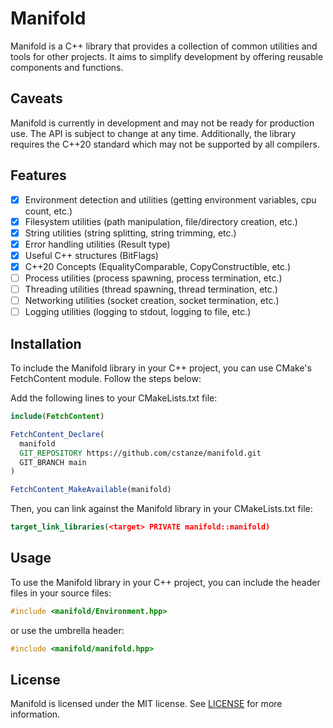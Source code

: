 # Manifold

Manifold is a C++ library that provides a collection of common utilities and tools for other projects. It aims to simplify development by offering reusable components and functions.

## Caveats

Manifold is currently in development and may not be ready for production use. The API is subject to change at any time. Additionally, the library requires the C++20 standard which may not be supported by all compilers.

## Features

- [x] Environment detection and utilities (getting environment variables, cpu count, etc.)
- [x] Filesystem utilities (path manipulation, file/directory creation, etc.)
- [x] String utilities (string splitting, string trimming, etc.)
- [x] Error handling utilities (Result type)
- [x] Useful C++ structures (BitFlags)
- [x] C++20 Concepts (EqualityComparable, CopyConstructible, etc.)
- [ ] Process utilities (process spawning, process termination, etc.)
- [ ] Threading utilities (thread spawning, thread termination, etc.)
- [ ] Networking utilities (socket creation, socket termination, etc.)
- [ ] Logging utilities (logging to stdout, logging to file, etc.)

## Installation

To include the Manifold library in your C++ project, you can use CMake's FetchContent module. Follow the steps below:

Add the following lines to your CMakeLists.txt file:

```cmake
include(FetchContent)

FetchContent_Declare(
  manifold
  GIT_REPOSITORY https://github.com/cstanze/manifold.git
  GIT_BRANCH main
)

FetchContent_MakeAvailable(manifold)
```

Then, you can link against the Manifold library in your CMakeLists.txt file:

```cmake
target_link_libraries(<target> PRIVATE manifold::manifold)
```

## Usage

To use the Manifold library in your C++ project, you can include the header files in your source files:

```cpp
#include <manifold/Environment.hpp>
```

or use the umbrella header:

```cpp
#include <manifold/manifold.hpp>
```

## License

Manifold is licensed under the MIT license. See [LICENSE](LICENSE) for more information.
